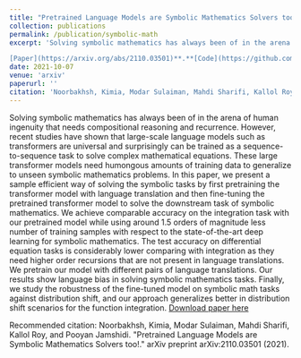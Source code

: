 ```yaml
---
title: "Pretrained Language Models are Symbolic Mathematics Solvers too!"
collection: publications
permalink: /publication/symbolic-math
excerpt: 'Solving symbolic mathematics has always been of in the arena of human ingenuity that needs compositional reasoning and recurrence. However, recent studies have shown that large-scale language models such as transformers are universal and surprisingly can be trained as a sequence-to-sequence task to solve complex mathematical equations. These large transformer models need humongous amounts of training data to generalize to unseen symbolic mathematics problems. In this paper, we present a sample efficient way of solving the symbolic tasks by first pretraining the transformer model with language translation and then fine-tuning the pretrained transformer model to solve the downstream task of symbolic mathematics. We achieve comparable accuracy on the integration task with our pretrained model while using around 1.5 orders of magnitude less number of training samples with respect to the state-of-the-art deep learning for symbolic mathematics. The test accuracy on differential equation tasks is considerably lower comparing with integration as they need higher order recursions that are not present in language translations. We pretrain our model with different pairs of language translations. Our results show language bias in solving symbolic mathematics tasks. Finally, we study the robustness of the fine-tuned model on symbolic math tasks against distribution shift, and our approach generalizes better in distribution shift scenarios for the function integration.

[Paper](https://arxiv.org/abs/2110.03501)**.**[Code](https://github.com/softsys4ai/differentiable-proving)'
date: 2021-10-07
venue: 'arxiv'
paperurl: ''
citation: 'Noorbakhsh, Kimia, Modar Sulaiman, Mahdi Sharifi, Kallol Roy, and Pooyan Jamshidi. "Pretrained Language Models are Symbolic Mathematics Solvers too!." arXiv preprint arXiv:2110.03501 (2021).'
---
```

Solving symbolic mathematics has always been of in the arena of human ingenuity that needs compositional reasoning and recurrence. However, recent studies have shown that large-scale language models such as transformers are universal and surprisingly can be trained as a sequence-to-sequence task to solve complex mathematical equations. These large transformer models need humongous amounts of training data to generalize to unseen symbolic mathematics problems. In this paper, we present a sample efficient way of solving the symbolic tasks by first pretraining the transformer model with language translation and then fine-tuning the pretrained transformer model to solve the downstream task of symbolic mathematics. We achieve comparable accuracy on the integration task with our pretrained model while using around 1.5 orders of magnitude less number of training samples with respect to the state-of-the-art deep learning for symbolic mathematics. The test accuracy on differential equation tasks is considerably lower comparing with integration as they need higher order recursions that are not present in language translations. We pretrain our model with different pairs of language translations. Our results show language bias in solving symbolic mathematics tasks. Finally, we study the robustness of the fine-tuned model on symbolic math tasks against distribution shift, and our approach generalizes better in distribution shift scenarios for the function integration.
[Download paper here](https://arxiv.org/abs/2110.03501v2)

Recommended citation: Noorbakhsh, Kimia, Modar Sulaiman, Mahdi Sharifi, Kallol Roy, and Pooyan Jamshidi. "Pretrained Language Models are Symbolic Mathematics Solvers too!." arXiv preprint arXiv:2110.03501 (2021).